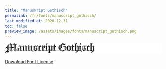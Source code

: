 ```yaml
---
title: "Manuskript Gothisch"
permalink: /fr/fonts/manuscript_gothisch/
last_modified_at: 2020-12-31
toc: false
preview_image: /assets/images/fonts/manuscript_gothisch.png
---
```

![Baumans](/assets/images/fonts/manuscript_gothisch.png)

[Download Font License](https://github.com/inkstitch/inkstitch/tree/main/fonts/manuskript_gotisch/LICENSE)
